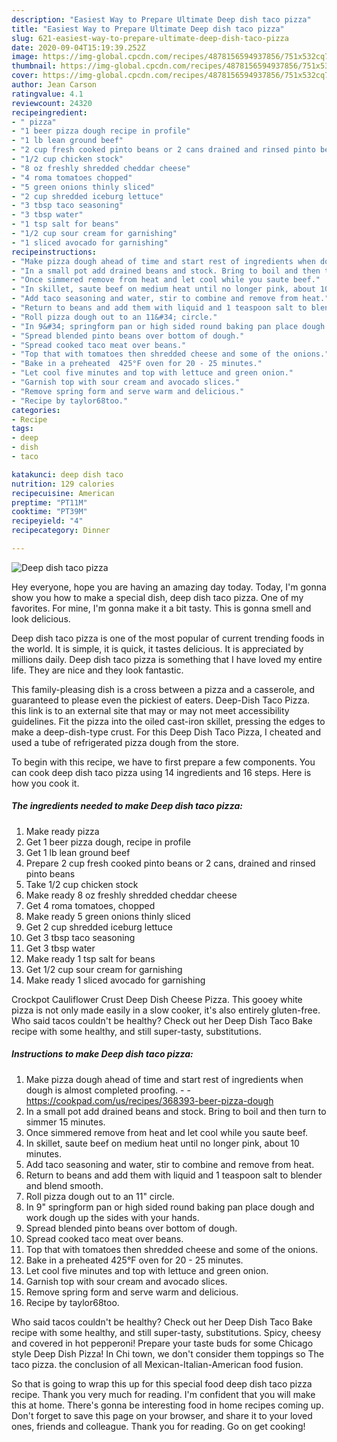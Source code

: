```yaml
---
description: "Easiest Way to Prepare Ultimate Deep dish taco pizza"
title: "Easiest Way to Prepare Ultimate Deep dish taco pizza"
slug: 621-easiest-way-to-prepare-ultimate-deep-dish-taco-pizza
date: 2020-09-04T15:19:39.252Z
image: https://img-global.cpcdn.com/recipes/4878156594937856/751x532cq70/deep-dish-taco-pizza-recipe-main-photo.jpg
thumbnail: https://img-global.cpcdn.com/recipes/4878156594937856/751x532cq70/deep-dish-taco-pizza-recipe-main-photo.jpg
cover: https://img-global.cpcdn.com/recipes/4878156594937856/751x532cq70/deep-dish-taco-pizza-recipe-main-photo.jpg
author: Jean Carson
ratingvalue: 4.1
reviewcount: 24320
recipeingredient:
- " pizza"
- "1 beer pizza dough recipe in profile"
- "1 lb lean ground beef"
- "2 cup fresh cooked pinto beans or 2 cans drained and rinsed pinto beans"
- "1/2 cup chicken stock"
- "8 oz freshly shredded cheddar cheese"
- "4 roma tomatoes chopped"
- "5 green onions thinly sliced"
- "2 cup shredded iceburg lettuce"
- "3 tbsp taco seasoning"
- "3 tbsp water"
- "1 tsp salt for beans"
- "1/2 cup sour cream for garnishing"
- "1 sliced avocado for garnishing"
recipeinstructions:
- "Make pizza dough ahead of time and start rest of ingredients when dough is almost completed proofing.  https://cookpad.com/us/recipes/368393-beer-pizza-dough"
- "In a small pot add drained beans and stock. Bring to boil and then turn to simmer 15 minutes."
- "Once simmered remove from heat and let cool while you saute beef."
- "In skillet, saute beef on medium heat until no longer pink, about 10 minutes."
- "Add taco seasoning and water, stir to combine and remove from heat."
- "Return to beans and add them with liquid and 1 teaspoon salt to blender and blend smooth."
- "Roll pizza dough out to an 11&#34; circle."
- "In 9&#34; springform pan or high sided round baking pan place dough and work dough up the sides with your hands."
- "Spread blended pinto beans over bottom of dough."
- "Spread cooked taco meat over beans."
- "Top that with tomatoes then shredded cheese and some of the onions."
- "Bake in a preheated  425°F oven for 20 - 25 minutes."
- "Let cool five minutes and top with lettuce and green onion."
- "Garnish top with sour cream and avocado slices."
- "Remove spring form and serve warm and delicious."
- "Recipe by taylor68too."
categories:
- Recipe
tags:
- deep
- dish
- taco

katakunci: deep dish taco 
nutrition: 129 calories
recipecuisine: American
preptime: "PT11M"
cooktime: "PT39M"
recipeyield: "4"
recipecategory: Dinner

---
```



![Deep dish taco pizza](https://img-global.cpcdn.com/recipes/4878156594937856/751x532cq70/deep-dish-taco-pizza-recipe-main-photo.jpg)

Hey everyone, hope you are having an amazing day today. Today, I'm gonna show you how to make a special dish, deep dish taco pizza. One of my favorites. For mine, I'm gonna make it a bit tasty. This is gonna smell and look delicious.

Deep dish taco pizza is one of the most popular of current trending foods in the world. It is simple, it is quick, it tastes delicious. It is appreciated by millions daily. Deep dish taco pizza is something that I have loved my entire life. They are nice and they look fantastic.

This family-pleasing dish is a cross between a pizza and a casserole, and guaranteed to please even the pickiest of eaters. Deep-Dish Taco Pizza. this link is to an external site that may or may not meet accessibility guidelines. Fit the pizza into the oiled cast-iron skillet, pressing the edges to make a deep-dish-type crust. For this Deep Dish Taco Pizza, I cheated and used a tube of refrigerated pizza dough from the store.


To begin with this recipe, we have to first prepare a few components. You can cook deep dish taco pizza using 14 ingredients and 16 steps. Here is how you cook it.

<!--inarticleads1-->

##### The ingredients needed to make Deep dish taco pizza:

1. Make ready  pizza
1. Get 1 beer pizza dough, recipe in profile
1. Get 1 lb lean ground beef
1. Prepare 2 cup fresh cooked pinto beans or 2 cans, drained and rinsed pinto beans
1. Take 1/2 cup chicken stock
1. Make ready 8 oz freshly shredded cheddar cheese
1. Get 4 roma tomatoes, chopped
1. Make ready 5 green onions thinly sliced
1. Get 2 cup shredded iceburg lettuce
1. Get 3 tbsp taco seasoning
1. Get 3 tbsp water
1. Make ready 1 tsp salt for beans
1. Get 1/2 cup sour cream for garnishing
1. Make ready 1 sliced avocado for garnishing


Crockpot Cauliflower Crust Deep Dish Cheese Pizza. This gooey white pizza is not only made easily in a slow cooker, it&#39;s also entirely gluten-free. Who said tacos couldn&#39;t be healthy? Check out her Deep Dish Taco Bake recipe with some healthy, and still super-tasty, substitutions. 

<!--inarticleads2-->

##### Instructions to make Deep dish taco pizza:

1. Make pizza dough ahead of time and start rest of ingredients when dough is almost completed proofing. -  - https://cookpad.com/us/recipes/368393-beer-pizza-dough
1. In a small pot add drained beans and stock. Bring to boil and then turn to simmer 15 minutes.
1. Once simmered remove from heat and let cool while you saute beef.
1. In skillet, saute beef on medium heat until no longer pink, about 10 minutes.
1. Add taco seasoning and water, stir to combine and remove from heat.
1. Return to beans and add them with liquid and 1 teaspoon salt to blender and blend smooth.
1. Roll pizza dough out to an 11&#34; circle.
1. In 9&#34; springform pan or high sided round baking pan place dough and work dough up the sides with your hands.
1. Spread blended pinto beans over bottom of dough.
1. Spread cooked taco meat over beans.
1. Top that with tomatoes then shredded cheese and some of the onions.
1. Bake in a preheated  425°F oven for 20 - 25 minutes.
1. Let cool five minutes and top with lettuce and green onion.
1. Garnish top with sour cream and avocado slices.
1. Remove spring form and serve warm and delicious.
1. Recipe by taylor68too.


Who said tacos couldn&#39;t be healthy? Check out her Deep Dish Taco Bake recipe with some healthy, and still super-tasty, substitutions. Spicy, cheesy and covered in hot pepperoni! Prepare your taste buds for some Chicago style Deep Dish Pizza! In Chi town, we don&#39;t consider them toppings so The taco pizza. the conclusion of all Mexican-Italian-American food fusion. 

So that is going to wrap this up for this special food deep dish taco pizza recipe. Thank you very much for reading. I'm confident that you will make this at home. There's gonna be interesting food in home recipes coming up. Don't forget to save this page on your browser, and share it to your loved ones, friends and colleague. Thank you for reading. Go on get cooking!

